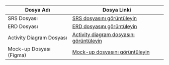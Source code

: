 | Dosya Adı | Dosya Linki|
|   ---  |          ---            |
| SRS Dosyası |[SRS dosyasını görüntüleyin](https://github.com/seldacllk/9_academy_documents/blob/main/pair_3/Analiz/pair3_srs_document_10102024.pdf)|
| ERD Dosyası |[ERD dosyasını görüntüleyin](https://drive.google.com/file/d/1VhqCzVvM6SdZwW1jm_T3nyLdFik8PYtw/view?usp=sharing)|
| Activity Diagram Dosyası | [Activity diagram dosyasını görüntüleyin](https://drive.google.com/file/d/1af-WojCj37iAVu9FF_QYn0NudDOX3AQ3/view?usp=sharing)|
| Mock-up Dosyası (Figma) | [Mock-up dosyasını görüntüleyin](https://www.figma.com/design/7XGmajjGamDhqtXKmiyXBj/sep_25_test?node-id=0-1&t=GkkuO2VbzjYA1Oze-1)|


